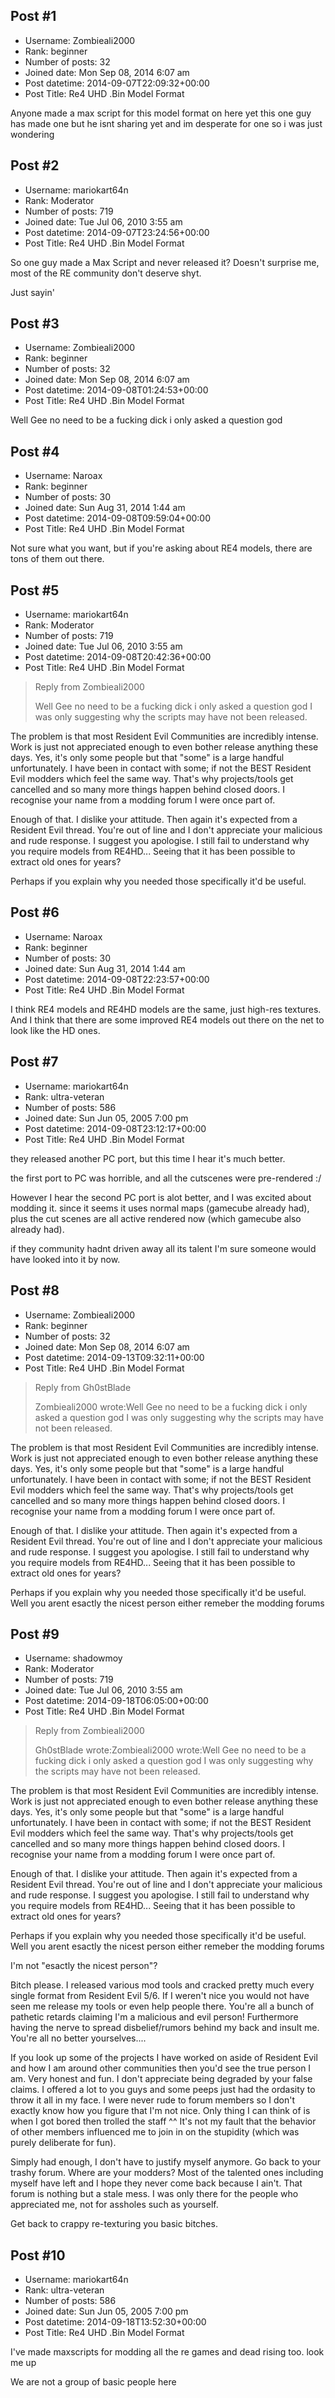 ## Post #1
- Username: Zombieali2000
- Rank: beginner
- Number of posts: 32
- Joined date: Mon Sep 08, 2014 6:07 am
- Post datetime: 2014-09-07T22:09:32+00:00
- Post Title: Re4 UHD .Bin Model Format

Anyone made a max script for this model format on here yet this one guy has made one but he isnt sharing yet and im desperate for one so i was just wondering
## Post #2
- Username: mariokart64n
- Rank: Moderator
- Number of posts: 719
- Joined date: Tue Jul 06, 2010 3:55 am
- Post datetime: 2014-09-07T23:24:56+00:00
- Post Title: Re4 UHD .Bin Model Format

So one guy made a Max Script and never released it? Doesn't surprise me, most of the RE community don't deserve shyt.

Just sayin'
## Post #3
- Username: Zombieali2000
- Rank: beginner
- Number of posts: 32
- Joined date: Mon Sep 08, 2014 6:07 am
- Post datetime: 2014-09-08T01:24:53+00:00
- Post Title: Re4 UHD .Bin Model Format

Well Gee no need to be a fucking dick i only asked a question god
## Post #4
- Username: Naroax
- Rank: beginner
- Number of posts: 30
- Joined date: Sun Aug 31, 2014 1:44 am
- Post datetime: 2014-09-08T09:59:04+00:00
- Post Title: Re4 UHD .Bin Model Format

Not sure what you want, but if you're asking about RE4 models, there are tons of them out there.
## Post #5
- Username: mariokart64n
- Rank: Moderator
- Number of posts: 719
- Joined date: Tue Jul 06, 2010 3:55 am
- Post datetime: 2014-09-08T20:42:36+00:00
- Post Title: Re4 UHD .Bin Model Format

> Reply from Zombieali2000
>
> Well Gee no need to be a fucking dick i only asked a question god
I was only suggesting why the scripts may have not been released.

The problem is that most Resident Evil Communities are incredibly intense. Work is just not appreciated enough to even bother release anything these days. Yes, it's only some people but that "some" is a large handful unfortunately. I have been in contact with some; if not the BEST Resident Evil modders which feel the same way. That's why projects/tools get cancelled and so many more things happen behind closed doors. I recognise your name from a modding forum I were once part of.

Enough of that. I dislike your attitude. Then again it's expected from a Resident Evil thread. You're out of line and I don't appreciate your malicious and rude response. I suggest you apologise. I still fail to understand why you require models from RE4HD... Seeing that it has been possible to extract old ones for years?

Perhaps if you explain why you needed those specifically it'd be useful.
## Post #6
- Username: Naroax
- Rank: beginner
- Number of posts: 30
- Joined date: Sun Aug 31, 2014 1:44 am
- Post datetime: 2014-09-08T22:23:57+00:00
- Post Title: Re4 UHD .Bin Model Format

I think RE4 models and RE4HD models are the same, just high-res textures. And I think that there are some improved RE4 models out there on the net to look like the HD ones.
## Post #7
- Username: mariokart64n
- Rank: ultra-veteran
- Number of posts: 586
- Joined date: Sun Jun 05, 2005 7:00 pm
- Post datetime: 2014-09-08T23:12:17+00:00
- Post Title: Re4 UHD .Bin Model Format

they released another PC port, but this time I hear it's much better. 

the first port to PC was horrible, and all the cutscenes were pre-rendered :/ 

However I hear the second PC port is alot better, and I was excited about modding it. since it seems it uses normal maps (gamecube already had), plus the cut scenes are all active rendered now (which gamecube also already had).  

if they community hadnt driven away all its talent I'm sure someone would have looked into it by now.
## Post #8
- Username: Zombieali2000
- Rank: beginner
- Number of posts: 32
- Joined date: Mon Sep 08, 2014 6:07 am
- Post datetime: 2014-09-13T09:32:11+00:00
- Post Title: Re4 UHD .Bin Model Format

> Reply from Gh0stBlade
>
> Zombieali2000 wrote:Well Gee no need to be a fucking dick i only asked a question god
I was only suggesting why the scripts may have not been released.

The problem is that most Resident Evil Communities are incredibly intense. Work is just not appreciated enough to even bother release anything these days. Yes, it's only some people but that "some" is a large handful unfortunately. I have been in contact with some; if not the BEST Resident Evil modders which feel the same way. That's why projects/tools get cancelled and so many more things happen behind closed doors. I recognise your name from a modding forum I were once part of.

Enough of that. I dislike your attitude. Then again it's expected from a Resident Evil thread. You're out of line and I don't appreciate your malicious and rude response. I suggest you apologise. I still fail to understand why you require models from RE4HD... Seeing that it has been possible to extract old ones for years?

Perhaps if you explain why you needed those specifically it'd be useful.
Well you arent esactly the nicest person either remeber the modding forums
## Post #9
- Username: shadowmoy
- Rank: Moderator
- Number of posts: 719
- Joined date: Tue Jul 06, 2010 3:55 am
- Post datetime: 2014-09-18T06:05:00+00:00
- Post Title: Re4 UHD .Bin Model Format

> Reply from Zombieali2000
>
> Gh0stBlade wrote:Zombieali2000 wrote:Well Gee no need to be a fucking dick i only asked a question god
I was only suggesting why the scripts may have not been released.

The problem is that most Resident Evil Communities are incredibly intense. Work is just not appreciated enough to even bother release anything these days. Yes, it's only some people but that "some" is a large handful unfortunately. I have been in contact with some; if not the BEST Resident Evil modders which feel the same way. That's why projects/tools get cancelled and so many more things happen behind closed doors. I recognise your name from a modding forum I were once part of.

Enough of that. I dislike your attitude. Then again it's expected from a Resident Evil thread. You're out of line and I don't appreciate your malicious and rude response. I suggest you apologise. I still fail to understand why you require models from RE4HD... Seeing that it has been possible to extract old ones for years?

Perhaps if you explain why you needed those specifically it'd be useful.
Well you arent esactly the nicest person either remeber the modding forums

I'm not "esactly the nicest person"?

Bitch please. I released various mod tools and cracked pretty much every single format from Resident Evil 5/6. If I weren't nice you would not have seen me release my tools or even help people there. You're all a bunch of pathetic retards claiming I'm a malicious and evil person! Furthermore having the nerve to spread disbelief/rumors behind my back and insult me. You're all no better yourselves....

If you look up some of the projects I have worked on aside of Resident Evil and how I am around other communities then you'd see the true person I am. Very honest and fun. I don't appreciate being degraded by your false claims. I offered a lot to you guys and some peeps just had the ordasity to throw it all in my face. I were never rude to forum members so I don't exactly know how you figure that I'm not nice. Only thing I can think of is when I got bored then trolled the staff ^^ It's not my fault that the behavior of other members influenced me to join in on the stupidity (which was purely deliberate for fun).

Simply had enough, I don't have to justify myself anymore. Go back to your trashy forum. Where are your modders? Most of the talented ones including myself have left and I hope they never come back because I ain't. That forum is nothing but a stale mess. I was only there for the people who appreciated me, not for assholes such as yourself.

Get back to crappy re-texturing you basic bitches.
## Post #10
- Username: mariokart64n
- Rank: ultra-veteran
- Number of posts: 586
- Joined date: Sun Jun 05, 2005 7:00 pm
- Post datetime: 2014-09-18T13:52:30+00:00
- Post Title: Re4 UHD .Bin Model Format

I've made maxscripts for modding all the re games and dead rising too. look me up

We are not a group of basic people here
